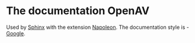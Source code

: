 # The documentation OpenAV

Used by [Sphinx](https://www.sphinx-doc.org/) with the extension [Napoleon](https://www.sphinx-doc.org/en/master/usage/extensions/napoleon.html). The documentation style is - [Google](https://sphinxcontrib-napoleon.readthedocs.io/en/latest/example_google.html).
